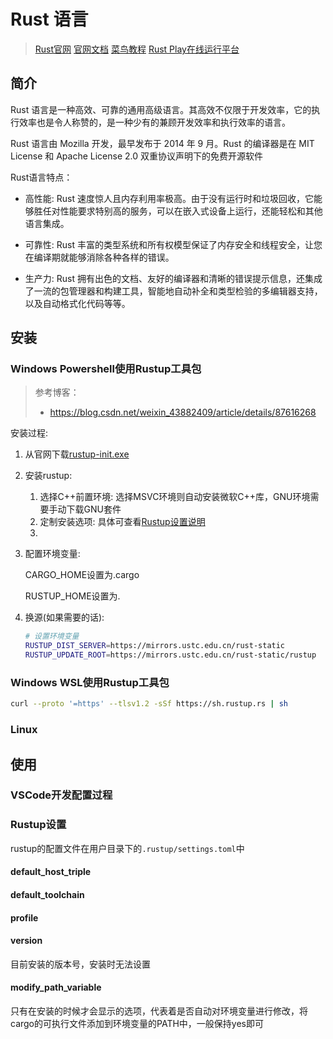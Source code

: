 # Rust 语言

> [Rust官网](https://www.rust-lang.org/)
> [官网文档](https://doc.rust-lang.org/)
> [菜鸟教程](https://www.runoob.com/rust/rust-tutorial.html)
> [Rust Play在线运行平台](https://play.rust-lang.org/)
> 

## 简介

Rust 语言是一种高效、可靠的通用高级语言。其高效不仅限于开发效率，它的执行效率也是令人称赞的，是一种少有的兼顾开发效率和执行效率的语言。

Rust 语言由 Mozilla 开发，最早发布于 2014 年 9 月。Rust 的编译器是在 MIT License 和 Apache License 2.0 双重协议声明下的免费开源软件

Rust语言特点：

- 高性能: Rust 速度惊人且内存利用率极高。由于没有运行时和垃圾回收，它能够胜任对性能要求特别高的服务，可以在嵌入式设备上运行，还能轻松和其他语言集成。

- 可靠性: Rust 丰富的类型系统和所有权模型保证了内存安全和线程安全，让您在编译期就能够消除各种各样的错误。

- 生产力: Rust 拥有出色的文档、友好的编译器和清晰的错误提示信息，还集成了一流的包管理器和构建工具，智能地自动补全和类型检验的多编辑器支持，以及自动格式化代码等等。

## 安装

### Windows Powershell使用Rustup工具包

> 参考博客：
> - https://blog.csdn.net/weixin_43882409/article/details/87616268

安装过程:

1. 从官网下载[rustup-init.exe](https://static.rust-lang.org/rustup/dist/x86_64-pc-windows-msvc/rustup-init.exe)

2. 安装rustup:
   1. 选择C++前置环境: 选择MSVC环境则自动安装微软C++库，GNU环境需要手动下载GNU套件
   2. 定制安装选项: 具体可查看[Rustup设置说明](#rustup设置)
   3. 

3. 配置环境变量:

    CARGO_HOME设置为.cargo

    RUSTUP_HOME设置为.  

4. 换源(如果需要的话):
    ```bash
    # 设置环境变量
    RUSTUP_DIST_SERVER=https://mirrors.ustc.edu.cn/rust-static
    RUSTUP_UPDATE_ROOT=https://mirrors.ustc.edu.cn/rust-static/rustup
    ```

### Windows WSL使用Rustup工具包

```bash
curl --proto '=https' --tlsv1.2 -sSf https://sh.rustup.rs | sh
```

### Linux


## 使用

### VSCode开发配置过程


### Rustup设置

rustup的配置文件在用户目录下的`.rustup/settings.toml`中

#### default_host_triple


#### default_toolchain

#### profile



#### version

目前安装的版本号，安装时无法设置

#### modify_path_variable

只有在安装的时候才会显示的选项，代表着是否自动对环境变量进行修改，将cargo的可执行文件添加到环境变量的PATH中，一般保持yes即可
